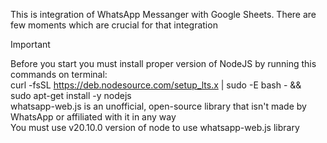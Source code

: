 This is integration of WhatsApp Messanger with Google Sheets.
There are few moments which are crucial for that integration
>[!IMPORTANT]
> Before you start you must install proper version of NodeJS by running this commands on terminal:  
> curl -fsSL https://deb.nodesource.com/setup_lts.x | sudo -E bash - &&\
> sudo apt-get install -y nodejs  
> whatsapp-web.js is an unofficial, open-source library that isn't made by WhatsApp or affiliated with it in any way  
> You must use v20.10.0 version of node to use whatsapp-web.js library  
